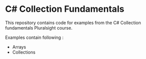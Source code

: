 # C# Collection Fundamentals

This repository contains code for examples from the C# Collection fundamentals Pluralsight course.

Examples contain following :
- Arrays
- Collections